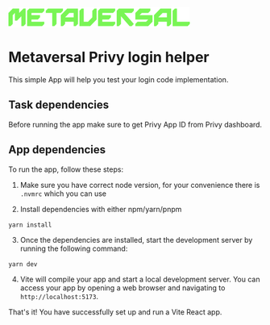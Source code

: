 ![Metaversal Logo](public/mv.svg)

# Metaversal Privy login helper

This simple App will help you test your login code implementation.

## Task dependencies

Before running the app make sure to get Privy App ID from Privy dashboard.

## App dependencies

To run the app, follow these steps:

1. Make sure you have correct node version, for your convenience there is `.nvmrc` which you can use

2. Install dependencies with either npm/yarn/pnpm
```
yarn install
```

3. Once the dependencies are installed, start the development server by running the following command:
  ```
  yarn dev
  ```

4. Vite will compile your app and start a local development server. You can access your app by opening a web browser and navigating to `http://localhost:5173`.

That's it! You have successfully set up and run a Vite React app.
